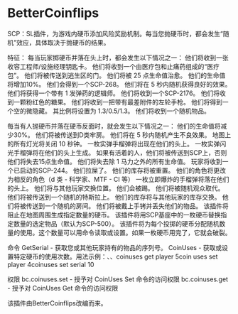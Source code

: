 # BetterCoinflips
  
SCP：SL插件，为游戏内硬币添加风险奖励机制。每当您抛硬币时，都会发生“随机”效应，具体取决于抛硬币的结果。

特征：
每当玩家掷硬币并落在头上时，都会发生以下情况之一：
他们将收到一张收容工程师/设施经理钥匙卡。
他们将收到一个由医疗包和止痛药组成的“医疗包”。
他们将被传送到逃生区的门。
他们将被 25 点生命值治愈。
他们的生命值将增加10%。
他们会得到一个SCP-268。
他们将在 5 秒内随机获得良好的效果。
他们将获得一个带有 1 发弹药的逻辑师。
他们将收到一个SCP-2176。
他们将收到一颗粉红色的糖果。
他们将收到一把带有最差附件的左轮手枪。
他们将得到一个空的微隐藏。
其比例将设置为 1.3/0.5/1.3。
他们将收到一个随机物品。

每当有人抛硬币并落在硬币反面时，就会发生以下情况之一：
他们的生命值将减少30%。
他们将被传送到D类牢房。
他们将在 5 秒内随机产生不良效果。
地图上的所有灯光将关闭 10 秒钟。
一枚实弹手榴弹将出现在他们的头上。
一枚实弹闪光手榴弹将在他们的头上生成。
如果有活着的人，他们将被传送到SCP上，否则他们将失去15点生命值。
他们将失去除 1 马力之外的所有生命值。
玩家将收到一个已启动的SCP-244。
他们拉屎了。
他们的库存将被重置。
他们的角色将更改为相反的角色（d 类 - 科学家、MTF - CI 等）
一枚立即爆炸的手榴弹将落在他们的头上。
他们将与其他玩家交换位置。
他们会被踢。
他们将被随机观众取代。
他们将被传送到一个随机的特斯拉上。
他们的库存将与其他玩家的库存交换。
他们将被传送到一个随机的房间。
他们将被戴上手铐并丢失他们的物品。
该插件将阻止在地图周围生成指定数量的硬币。
该插件将用SCP基座中的一枚硬币替换指定数量的选定物品（默认为SCP-500）。
该插件将为每个投掷的硬币分配随机数量的使用。这个数量可以用命令读取或设置。如果一枚硬币用完了，它就会破裂。

命令
GetSerial - 获取您或其他玩家持有的物品的序列号。
CoinUses - 获取或设置特定硬币的使用次数。用法示例：、、coinuses get player 5coin uses set player 4coinuses set serial 10

权限
bc.coinuses.set - 授予对 CoinUses Set 命令的访问权限
bc.coinuses.get - 授予对 CoinUses Get 命令的访问权限

该插件由BetterCoinflips改编而来。
